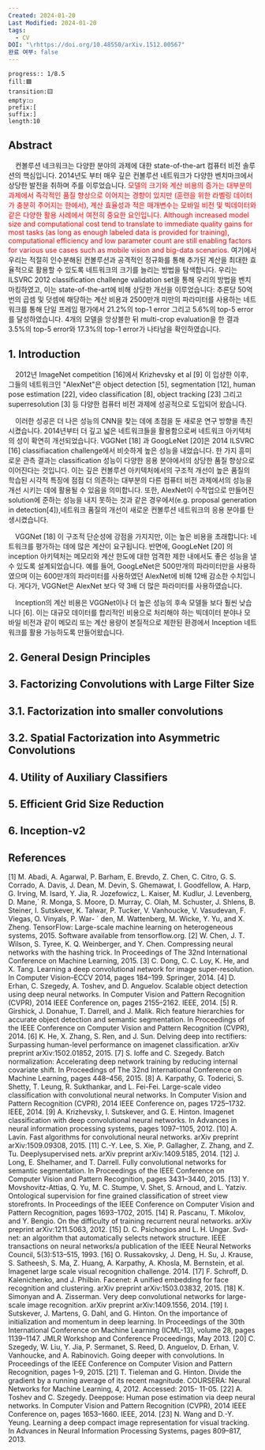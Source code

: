 ```yaml
---
Created: 2024-01-20
Last Modified: 2024-01-20
tags:
  - CV
DOI: "\rhttps://doi.org/10.48550/arXiv.1512.00567"
완료 여부: false
---
```

```text-progress-bar
progress:: 1/8.5
fill:🟩
transition:🟨
empty:◻️
prefix:[
suffix:]
length:10
```
## Abstract
&emsp;컨볼루션 네크워크는 다양한 분야의 과제에 대한 state-of-the-art 컴퓨터 비전 솔루션의 핵심입니다. 2014년도 부터 매우 깊은 컨볼루션 네트워크가 다양한 벤치마크에서 상당한 발전을 취하며 주를 이루었습니다. <font color="#ff0000">모델의 크기와 계산 비용의 증가는 대부분의 과제에서 즉각적인 품질 향상으로 이어지는 경향이 있지만 (훈련을 위한 라벨링 데이터가 충분히 주어지는 한에서), 계산 효율성과 적은 매개변수는 모바일 비전 및 빅데이터와 같은 다양한 활용 사례에서 여전히 중요한 요인입니다. Although increased model size and computational cost tend to translate to immediate quality gains for most tasks (as long as enough labeled data is provided for training), computational efficiency and low parameter count are still enabling factors for various use cases such as mobile vision and big-data scenarios.</font> 여기에서 우리는 적절히 인수분해된 컨볼루션과 공격적인 정규화를 통해 추가된 계산을 최대한 효율적으로 활용할 수 있도록 네트워크의 크기를 늘리는 방법을 탐색합니다. 우리는 ILSVRC 2012 classification challenge validation set을 통해 우리의 방법을 벤치마킹하였고, 이는 state-of-the-art에 비해 상당한 개선을 이루었습니다: 추론당 50억번의 곱셈 및 덧셈에 해당하는 계산 비용과 2500만개 미만의 파라미터를 사용하는 네트워크를 통해 단일 프레임 평가에서 21.2%의 top-1 error 그리고 5.6%의 top-5 error를 달성하였습니다. 4개의 모델을 앙상블한 뒤 multi-crop evaluation을 한 결과 3.5%의 top-5 error와 17.3%의 top-1 error가 나타남을 확인하였습니다.
## 1. Introduction
&emsp;2012년 ImageNet competition [16]에서 Krizhevsky et al [9] 이 입상한 이후, 그들의 네트워크인 "AlexNet"은 object detection [5], segmentation [12], human pose estimation [22], video classification [8], object tracking [23] 그리고 superresolution [3] 등 다양한 컴퓨터 비전 과제에 성공적으로 도입되어 왔습니다.

&emsp;이러한 성공은 더 나은 성능의 CNN을 찾는 데에 초점을 둔 새로운 연구 방향을 촉진시켰습니다. 2014년부터 더 깊고 넓은 네트워크들을 활용함으로써 네트워크 아키텍처의 성이 확연히 개선되었습니다. VGGNet [18] 과 GoogLeNet [20]은 2014 ILSVRC [16] classifiacation challenge에서 비슷하게 높은 성능을 내었습니다. 한 가지 흥미로운 관측 결과는 classification 성능이 다양한 응용 분야에서의 상당한 품질 향상으로 이어진다는 것입니다. 이는 깊은 컨볼루션 아키텍처에서의 구조적 개선이 높은 품질의 학습된 시각적 특징에 점점 더 의존하는 대부분의 다른 컴퓨터 비전 과제에서의 성능을 개선 시키는 데에 활용될 수 있음을 의미합니다. 또한, AlexNet이 수작업으로 만들어진 solution에 준하는 성능을 내지 못하는 것과 같은 경우에서(e.g. proposal generation in detection[4]),네트워크 품질의 개선이 새로운 컨볼루션 네트워크의 응용 분야를 탄생시켰습니다.

&emsp;VGGNet [18] 이 구조적 단순성에 강점을 가지지만, 이는 높은 비용을 초래합니다: 네트워크를 평가하는 데에 많은 계산이 요구됩니다. 반면에, GoogLeNet [20] 의 inception 아키텍처는 메모리와 계산 한도에 대한 엄격한 제한 내에서도 좋은 성능을 낼 수 있도록 설계되었습니다. 예를 들어, GoogLeNet은 500만개의 파라미터만을 사용하였으며 이는 600만개의 파라미터를 사용하였던 AlexNet에 비해 12배 감소한 수치입니다. 게다가, VGGNet은 AlexNet 보다 약 3배 더 많은 파라미터를 사용하였습니다.

&emsp;Inception의 계산 비용은 VGGNet이나 더 높은 성능의 후속 모델들 보다 훨씬 낮습니다 [6]. 이는 대규모 데이터를 합리적인 비용으로 처리해야 하는 빅데이터 분야나 모바일 비전과 같이 메모리 또는 계산 용량이 본질적으로 제한된 환경에서 Inception 네트워크를 활용 가능하도록 만들어왔습니다.
## 2. General Design Principles
## 3. Factorizing Convolutions with Large Filter Size
## 3.1. Factorization into smaller convolutions
## 3.2. Spatial Factorization into Asymmetric Convolutions
## 4. Utility of Auxiliary Classifiers
## 5. Efficient Grid Size Reduction
## 6. Inception-v2

## References
[1] M. Abadi, A. Agarwal, P. Barham, E. Brevdo, Z. Chen, C. Citro, G. S. Corrado, A. Davis, J. Dean, M. Devin, S. Ghemawat, I. Goodfellow, A. Harp, G. Irving, M. Isard, Y. Jia, R. Jozefowicz, L. Kaiser, M. Kudlur, J. Levenberg, D. Mane,´ R. Monga, S. Moore, D. Murray, C. Olah, M. Schuster, J. Shlens, B. Steiner, I. Sutskever, K. Talwar, P. Tucker, V. Vanhoucke, V. Vasudevan, F. Viegas, O. Vinyals, P. War- ´ den, M. Wattenberg, M. Wicke, Y. Yu, and X. Zheng. TensorFlow: Large-scale machine learning on heterogeneous systems, 2015. Software available from tensorflow.org. 
[2] W. Chen, J. T. Wilson, S. Tyree, K. Q. Weinberger, and Y. Chen. Compressing neural networks with the hashing trick. In Proceedings of The 32nd International Conference on Machine Learning, 2015. 
[3] C. Dong, C. C. Loy, K. He, and X. Tang. Learning a deep convolutional network for image super-resolution. In Computer Vision–ECCV 2014, pages 184–199. Springer, 2014. 
[4] D. Erhan, C. Szegedy, A. Toshev, and D. Anguelov. Scalable object detection using deep neural networks. In Computer Vision and Pattern Recognition (CVPR), 2014 IEEE Conference on, pages 2155–2162. IEEE, 2014. 
[5] R. Girshick, J. Donahue, T. Darrell, and J. Malik. Rich feature hierarchies for accurate object detection and semantic segmentation. In Proceedings of the IEEE Conference on Computer Vision and Pattern Recognition (CVPR), 2014. 
[6] K. He, X. Zhang, S. Ren, and J. Sun. Delving deep into rectifiers: Surpassing human-level performance on imagenet classification. arXiv preprint arXiv:1502.01852, 2015. 
[7] S. Ioffe and C. Szegedy. Batch normalization: Accelerating deep network training by reducing internal covariate shift. In Proceedings of The 32nd International Conference on Machine Learning, pages 448–456, 2015. 
[8] A. Karpathy, G. Toderici, S. Shetty, T. Leung, R. Sukthankar, and L. Fei-Fei. Large-scale video classification with convolutional neural networks. In Computer Vision and Pattern Recognition (CVPR), 2014 IEEE Conference on, pages 1725–1732. IEEE, 2014. 
[9] A. Krizhevsky, I. Sutskever, and G. E. Hinton. Imagenet classification with deep convolutional neural networks. In Advances in neural information processing systems, pages 1097–1105, 2012. 
[10] A. Lavin. Fast algorithms for convolutional neural networks. arXiv preprint arXiv:1509.09308, 2015. 
[11] C.-Y. Lee, S. Xie, P. Gallagher, Z. Zhang, and Z. Tu. Deeplysupervised nets. arXiv preprint arXiv:1409.5185, 2014. 
[12] J. Long, E. Shelhamer, and T. Darrell. Fully convolutional networks for semantic segmentation. In Proceedings of the IEEE Conference on Computer Vision and Pattern Recognition, pages 3431–3440, 2015. 
[13] Y. Movshovitz-Attias, Q. Yu, M. C. Stumpe, V. Shet, S. Arnoud, and L. Yatziv. Ontological supervision for fine grained classification of street view storefronts. In Proceedings of the IEEE Conference on Computer Vision and Pattern Recognition, pages 1693–1702, 2015. 
[14] R. Pascanu, T. Mikolov, and Y. Bengio. On the difficulty of training recurrent neural networks. arXiv preprint arXiv:1211.5063, 2012. 
[15] D. C. Psichogios and L. H. Ungar. Svd-net: an algorithm that automatically selects network structure. IEEE transactions on neural networks/a publication of the IEEE Neural Networks Council, 5(3):513–515, 1993. 
[16] O. Russakovsky, J. Deng, H. Su, J. Krause, S. Satheesh, S. Ma, Z. Huang, A. Karpathy, A. Khosla, M. Bernstein, et al. Imagenet large scale visual recognition challenge. 2014. 
[17] F. Schroff, D. Kalenichenko, and J. Philbin. Facenet: A unified embedding for face recognition and clustering. arXiv preprint arXiv:1503.03832, 2015. 
[18] K. Simonyan and A. Zisserman. Very deep convolutional networks for large-scale image recognition. arXiv preprint arXiv:1409.1556, 2014. 
[19] I. Sutskever, J. Martens, G. Dahl, and G. Hinton. On the importance of initialization and momentum in deep learning. In Proceedings of the 30th International Conference on Machine Learning (ICML-13), volume 28, pages 1139–1147. JMLR Workshop and Conference Proceedings, May 2013. 
[20] C. Szegedy, W. Liu, Y. Jia, P. Sermanet, S. Reed, D. Anguelov, D. Erhan, V. Vanhoucke, and A. Rabinovich. Going deeper with convolutions. In Proceedings of the IEEE Conference on Computer Vision and Pattern Recognition, pages 1–9, 2015. 
[21] T. Tieleman and G. Hinton. Divide the gradient by a running average of its recent magnitude. COURSERA: Neural Networks for Machine Learning, 4, 2012. Accessed: 2015- 11-05. 
[22] A. Toshev and C. Szegedy. Deeppose: Human pose estimation via deep neural networks. In Computer Vision and Pattern Recognition (CVPR), 2014 IEEE Conference on, pages 1653–1660. IEEE, 2014.
[23] N. Wang and D.-Y. Yeung. Learning a deep compact image representation for visual tracking. In Advances in Neural Information Processing Systems, pages 809–817, 2013.